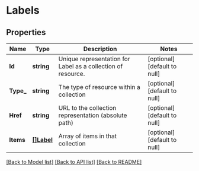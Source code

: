 # Labels

## Properties
Name | Type | Description | Notes
------------ | ------------- | ------------- | -------------
**Id** | **string** | Unique representation for Label as a collection of resource. | [optional] [default to null]
**Type_** | **string** | The type of resource within a collection | [optional] [default to null]
**Href** | **string** | URL to the collection representation (absolute path) | [optional] [default to null]
**Items** | [**[]Label**](Label.md) | Array of items in that collection | [optional] [default to null]

[[Back to Model list]](../README.md#documentation-for-models) [[Back to API list]](../README.md#documentation-for-api-endpoints) [[Back to README]](../README.md)

